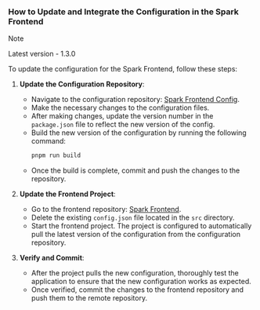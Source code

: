 ### How to Update and Integrate the Configuration in the Spark Frontend

> [!NOTE]
> Latest version - 1.3.0

To update the configuration for the Spark Frontend, follow these steps:

1. **Update the Configuration Repository**:

   - Navigate to the configuration repository: [Spark Frontend Config](https://github.com/compolabs/spark-frontend-config).
   - Make the necessary changes to the configuration files.
   - After making changes, update the version number in the `package.json` file to reflect the new version of the config.
   - Build the new version of the configuration by running the following command:
     ```bash
     pnpm run build
     ```
   - Once the build is complete, commit and push the changes to the repository.

2. **Update the Frontend Project**:

   - Go to the frontend repository: [Spark Frontend](https://github.com/compolabs/spark-frontend).
   - Delete the existing `config.json` file located in the `src` directory.
   - Start the frontend project. The project is configured to automatically pull the latest version of the configuration from the configuration repository.

3. **Verify and Commit**:
   - After the project pulls the new configuration, thoroughly test the application to ensure that the new configuration works as expected.
   - Once verified, commit the changes to the frontend repository and push them to the remote repository.
